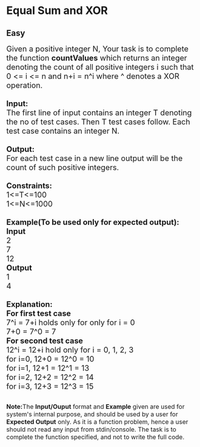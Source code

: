 # Equal Sum and XOR
## Easy
<div class="problems_problem_content__Xm_eO"><p><span style="font-size:20px">Given a positive integer N, Your task is to complete the function <strong>countValues</strong> which&nbsp;returns an integer denoting the count of all positive integers i such that<br>
0 &lt;= i &lt;= n and n+i = n^i where ^ denotes a XOR operation.<br>
<br>
<strong>Input:</strong><br>
The first line of input contains an integer T denoting the no of test cases. Then T test cases follow. Each test case contains an integer N.<br>
<br>
<strong>Output:</strong><br>
For each test case in a new line output will be the count of such positive integers.<br>
<br>
<strong>Constraints:</strong><br>
1&lt;=T&lt;=100<br>
1&lt;=N&lt;=1000<br>
<br>
<strong>Example(To be used only for expected output):<br>
Input</strong><br>
2<br>
7<br>
12<br>
<strong>Output</strong><br>
1<br>
4<br>
<br>
<strong>Explanation:</strong><br>
<strong>For first test case</strong><br>
7^i = 7+i holds only for only for i = 0<br>
7+0 = 7^0 = 7<br>
<strong>For second test case</strong><br>
12^i = 12+i hold only for i = 0, 1, 2, 3<br>
for i=0, 12+0 = 12^0 = 10<br>
for i=1, 12+1 = 12^1 = 13<br>
for i=2, 12+2 = 12^2 = 14<br>
for i=3, 12+3 = 12^3 = 15</span></p>

<p><br>
<span style="font-size:16px"><strong>Note:</strong>The <strong>Input/Ouput</strong> format and <strong>Example</strong> given are used for system's internal purpose, and should be used by a user for <strong>Expected Output</strong> only. As it is a function problem, hence a user should not read any input from stdin/console. The task is to complete the function specified, and not to write the full code.</span></p>
</div>